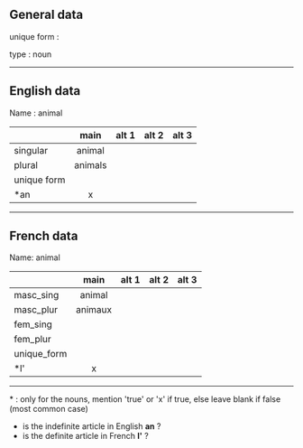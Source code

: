 ## General data

unique form :

type : noun

---

## English data

Name : animal

|             |  main   | alt 1 | alt 2 | alt 3 |
| :---------- | :-----: | :---: | :---: | ----- |
| singular    | animal  |       |       |       |
| plural      | animals |       |       |       |
| unique form |         |       |       |       |
| \*an        |    x    |       |       |       |

---

## French data

Name: animal

|             |  main   | alt 1 | alt 2 | alt 3 |
| :---------- | :-----: | :---: | :---: | :---: |
| masc_sing   | animal  |       |       |       |
| masc_plur   | animaux |       |       |       |
| fem_sing    |         |       |       |       |
| fem_plur    |         |       |       |       |
| unique_form |         |       |       |       |
| \*l'        |    x    |       |       |       |

---

\* : only for the nouns, mention 'true' or 'x' if true, else leave blank if false (most common case)

- is the indefinite article in English **an** ?
- is the definite article in French **l'** ?

